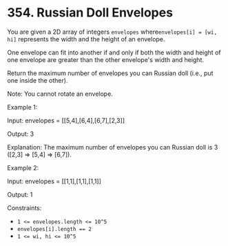 # 354. Russian Doll Envelopes

You are given a 2D array of integers `envelopes` where`envelopes[i] = [wi, hi]` represents the width and the height of
an envelope.

One envelope can fit into another if and only if both the width and height of one envelope are greater than the other
envelope's width and height.

Return the maximum number of envelopes you can Russian doll (i.e., put one inside the other).

Note: You cannot rotate an envelope.

Example 1:

Input: envelopes = [[5,4],[6,4],[6,7],[2,3]]

Output: 3

Explanation: The maximum number of envelopes you can Russian doll is 3 ([2,3] => [5,4] => [6,7]).

Example 2:

Input: envelopes = [[1,1],[1,1],[1,1]]

Output: 1

Constraints:

- `1 <= envelopes.length <= 10^5`
- `envelopes[i].length == 2`
- `1 <= wi, hi <= 10^5`

